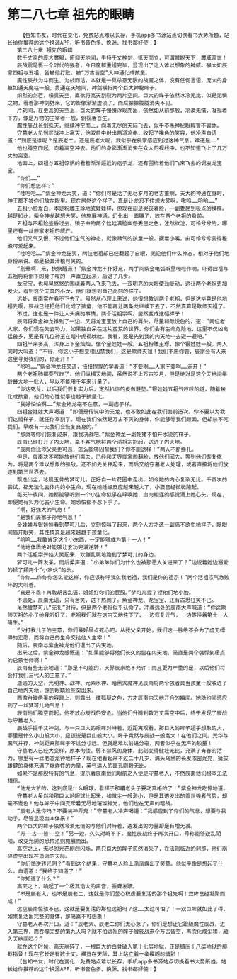 # 第二八七章 祖先的眼睛
        【告知书友，时代在变化，免费站点难以长存，手机app多书源站点切换看书大势所趋，站长给你推荐的这个换源APP，听书音色多、换源、找书都好使！】
       第二八七章 祖先的眼睛
       数千丈高的庞大魔躯，俯仰天地间，手持千丈神剑，抵天而立，可谓睥睨天下，魔威盖世！
       辰战震是慑一个时代的强者，今日魔躯重组完毕，显现出了让人难以想象的神威。强大如辰家四祖与五祖，皆被他打败，被“万古皆空”大神通化成孩童。
       魔性辰战为斗而生、为战而活，本就是一具杀意无限的战魔之体，没有任何言语，庞大的身躯如通天魔柱一般，贯通在天地间，神剑横扫两个巨大神秘眸子。
       炽烈的剑芒，横贯天空，直欲将高天割裂为两片空间。巨大的眸子依然冰冷无比，似是无情之物，看着那神剑劈来，它的影像渐渐虚淡了，而后朦朦胧胧消失不见。
       片刻间，在更高的天空上，巨大的眸子慢慢浮现而出，依然如从前那般，冷漠无情，凝视着下方，像是万物的主宰者一般，俯视着苍生。
       魔性辰战长剑抵天，继续冲空而上，向着无尽的天际飞去，似乎不杀神秘眼眸誓不罢休。
       守墓老人见到辰战冲上高天，他双目中射出两道冷电，收起了嘴角的笑容，他冷声自语道：“到底是谁呢？是辰老二，还是辰老大呢，我似乎在辰家感应到过这种气息，难道是……”
       他也腾空而起，向着高空冲去。他们的身影渐渐消失在众人的视线中，也不知道飞上了几万丈的高空。
       地面上，四祖与五祖惊惧的看着渐渐逼近的痞子龙，还有围绕着他们飞来飞去的调皮龙宝宝。
       “你们……”
       “你们想怎样？”
       “哇哈哈……”紫金神龙大笑，道：“你们可是活了无尽岁月的老古董啊，天大的神通在身时，神王都不被你们放在眼里。现在居然这个样子，真是让龙忍不住想大笑啊，嗷呜……哈哈……”
       五祖小脸发白，本是粉雕玉琢地瓷娃娃样，但现在却是哭丧着脸，一副委屈到极点的模样。越是如此，紫金神龙越想大笑，他施展神通。幻化出一面镜子，放在两个老祖的身前。
       五祖与四祖险些昏过去，镜子中的两个娃娃满脸幽怨委屈之色，泫然欲泣，可怜兮兮的，哪里还有一丝辰家老祖的威严。
       他们又气又恨，不过他们生气的神态，就像赌气的孩童一般。撅着小嘴，由可怜兮兮变得稚嫩可爱起来。
       “哇哈哈……”紫金神龙狂笑，两位老祖却已经翻起了白眼，无论他们什么神态，相对于他们地身份来说。都是极其滑稽可笑的。
       “别晕啊，来，快快醒来！”紫金神龙不怀好意，两手间紫金电弧噼里啪啦作响。吓得四祖与五祖将将倒下的身子嗖的一声直立起来，后退了几步。
       龙宝宝，也晃晃悠悠的围绕着两人飞来飞去，一双明亮的大眼使劲眨动，这让两个老祖更加发火，看到这个天真的小龙，他们就想到自己此刻的样子。
       远处，辰南实在看不下去了。虽然从心理上来说，他很想教训两个老祖，但是这毕竟是他地祖先啊，辰战已经把他们化成了孩童，他不能再让两条龙继续下去了，不然真算是欺师灭祖了。
       不过，这也是一件让人头痛的事情，两个活祖宗啊。居然变成这幅样子！
       辰南将紫金神龙推到了一边。又将龙宝宝放上自己的肩头，尽量和颜悦色的。道：“两位老人家，你们现在失去功力，如果独自呆在这片蛮荒的世界，你们会有生命危险地，这里不仅凶禽猛兽多，更是有几位神王在暗中虎视眈眈。我看，还是先到我的内天地中去避一避吧。”
       四祖半米多高，浑身上下金灿灿，像个金娃娃一般。五祖粉雕玉琢，像个银娃娃一般。两人同时大叫道：“不行，你这小子想变相囚禁我们，这是欺师灭祖！我们不用你管，辰家会有人来这里寻觅我们的，你走开！”
       “哈哈……”紫金神龙狂笑道，扭扭捏捏的学着道：“不要啊……人家不要啊……走开！”
       两个老祖肺都要气炸了，他们纵横天地间，虽然说不上万古岁月，但是绝对是这个天地间年龄最大地一批人，早以不能用千年来计量了。
       “你这死龙，以后我们恢复实力后，定然扒你的皮做鞋垫。”银娃娃五祖气哼哼的道，随着被化成孩童，他们的心性似乎也趋于孩童化。
       “我好怕怕啊……”紫金神龙毫不在意，一副痞子样。
       四祖金娃娃大声喝道：“即便是传说中的天龙，也不敢如此在我们面前造次。你不要以为我们这幅样子，就任你宰割了。现在我们依然是万古不灭的身体，你能够辱我们颜面，但却杀不死我们。早晚有一天我们会恢复真身的。”
       “那就等你们恢复过来，跟我决战吧。”紫金神龙一副死猪不怕开水烫的样子。
       辰南已经打开了内天地，毫不客气地将两个活祖宗抱起，送进了内天地。
       “辰南你比你父亲更可恶，怎么能够囚禁我们？你不能这样！”两人不断挣扎。
       但是，辰南决不可能放他们离去，已经和天界辰家闹翻脸，放他们回去，等到他们恢复修为，将是两个难以想象的强敌，还不如先关押起来，而后交给守墓老人处理，或者直接将他们放逐到第三世界去。
       飘逸出尘，冰肌玉骨的梦可儿，正好自一片花园中走出。如今她的内心复杂无比。千百次的尝试，都无法化去体内的小生命，现在她妊娠反应越来越大了，小腹已经微微隆起。
       每天午夜间，她都能够听到一个小生命似乎在呼唤她，血肉相连的感觉涌上她心头。现在，即便她有实力化去小生命。她恐怕都不忍下手了。
       “啊，好强大的气息！”
       “是我们辰家子孙地气息！”
       金娃娃与银娃娃看到梦可儿后，立刻惊叫了起来，两个人方才还一副痛不欲生地样子，眨眼间眉开眼笑，其性情真是越来越趋于孩童化。
       “哈哈……我敢肯定这个小东西，一定能够成为第十一人！”
       “他地体质绝对能够让玄功完满逆转！”
       两个活祖宗开始大笑起来，欢蹦乱跳地跑到了梦可儿的身边。
       梦可儿一阵发呆。而后柔声道：“小弟弟你们为什么也被那恶人关进来了？”边说着她边溺爱的揉了揉两个“小家伙”的头。
       “你你……你你你怎么能这样，你应该称呼我么我老祖，我们是你的祖宗！”两个活祖宗气急败坏的大叫着。
       “真是不乖！再敢胡言乱语，姐姐打你们的屁股。”梦可儿捏了捏他们地小脸。
       不远处，辰南无语，只有苦笑，这下热闹了。紫金神龙、龙宝宝、还有古思狂笑不已。
       虽然被梦可儿“无礼”对待，但是两个老祖似乎认命了。冲着远处的辰南大声喊道：“你这欺师灭祖的小子给我听好了，老祖我们就在这内天地住下了，一边恢复元气，一边等待着第十一人降生。”
       “少打我儿子的主意，你们最好早点死心吧。从我父亲开始，我们这一脉绝不会为了虚无缥缈的宏愿，而将自己的生命交给他人主宰！”
       随后，辰南与紫金神龙他们退出了内天地。
       出来之后。紫金神龙感慨道：“如果能够将他们长久的留在内天地，简直是两个强悍到极点的启蒙老师啊！”
       辰南有些无奈地道：“那是不可能的，天界辰家绝不允许！而且更为严重的是，以后他们将会打我们三代人的主意了。”
       遥远的天空，光明神、战神、元素水神、暗黑大魔神见辰南将两个强者真当孩童一般收进了自己地内天地，惊的眼睛险些突出来。
       而澹台璇绝美的容颜上，则露出一缕狐疑之色，方才辰南内天地开合的瞬间。她隐约间感应到了一丝梦可儿地气息！
       辰南他们腾空而起，他不放心辰战的安危。当他们升腾到数万丈高空中后，终于发现了辰战与守墓老人。
       辰战手提千丈神剑，与一只巨大的眼眸对峙着，近距离观看，那巨大的眸子超乎想象的大，哪里是什么小山般大小，应该说是巨山般大小。眸子竟然与辰战一般高大！在他们之间。光华与魔气并存，神剑距离那眸子不过分寸远。但就是难以前进分毫，两者似乎在无声的较量！
       守墓老人已经大变样，原本佝偻、弱不禁风的身体，此刻变得健壮无比，充满了青春的活力，哪里有一丝老态龙钟地样子？现在他看起来不过二十几岁，满头乌黑的长发浓密光亮，挺拔雄健的身体充满了爆炸性的力量，英气逼人的面孔刚毅无比。
       如果不是那股特有的气息，提示着辰南他们眼前之人便是守墓老人，不然辰南他们根本无法相信。
       “他龙大爷的，这到底是什么眼球，看样子那糟老头子要动真格的了！”紫金神龙吃惊地道。
       守墓老人虽然和那巨大地眼球比起来，如微尘一般渺小，但是其透发出的盖世强者气势，却毫不逊色！他与眸子中间充斥着无尽地璀璨神光，他们也在无声的暗战。
       “辰老大是你吗？不要装神弄鬼！”守墓老人冷声喝道：“我感应到了你们的气息，想要与我动手，尽管显现出本体来！”
       两个巨大的眸子依然冷漠无情的与他们对峙着，透发出的力量却是有增无减。
       “万——古——皆——空！”另一边，久久对峙不下，魔性辰战终于再次开口，号称能够逆乱阴阳，改变光阴的恐怖法则施展而出。
       高空之上，无尽的光芒剧烈闪烁，两只巨大的眸子忽然消失了，在法则临近的刹那，他们崩碎虚空出现在遥远的天际。
       “你们怕逆转光阴？”看到这个结果，守墓老人脸上渐渐露出了笑意。他似乎像是想起了什么，自语道：“我终于知道了！”
       “你知道了什么？”
       高天之上，响起了一个极其浩大的声音，振聋发聩。
       “不是辰老大，也不是辰老二，这就是你们苦心积虑要复活的那个祖先啊！双眸已经凝聚而成！”
       远空辰南惊骇不已，这就是要复活的那位远祖吗？这……太过可怕了！一双巨眸就如此了得，如果复活出完整的身体，那简直不可想象！
       守墓老人再次开口，道：“辰老大、辰老二你们太心急了，你们是想让它跟随魔性辰战，进入第三界，而吞噬完整的第九人吗？就不怕远祖的眸子被辰战来个万古皆空，再次化成尘埃，融入天地间吗？”
       就在这个时候，高天崩碎了，一根巨大的白骨破入第十七层地狱，正是镇压十八层地狱的那截指骨！现在它长足有数十丈，横亘在天际，其上站立着一条模糊的魂影！
       【告知书友，时代在变化，免费站点难以长存，手机app多书源站点切换看书大势所趋，站长给你推荐的这个换源APP，听书音色多、换源、找书都好使！】